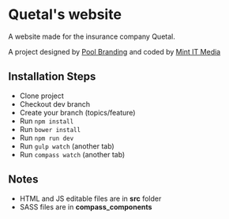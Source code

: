 Quetal's website
==============
A website made for the insurance company Quetal.

A project designed by [Pool Branding](http://somospool.com/) and coded by [Mint IT Media](http://mintitmedia.com/)


Installation Steps
------

* Clone project
* Checkout dev branch
* Create your branch (topics/feature)
* Run `npm install`
* Run `bower install`
* Run `npm run dev`
* Run `gulp watch` (another tab)
* Run `compass watch` (another tab)

Notes
------

* HTML and JS editable files are in **src** folder
* SASS files are in **compass_components**